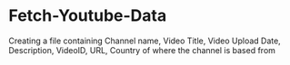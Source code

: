 # Fetch-Youtube-Data
 Creating a file containing Channel name, Video Title, Video Upload Date, Description, VideoID, URL, Country of where the channel is based from
